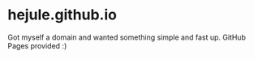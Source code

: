 # hejule.github.io
Got myself a domain and wanted something simple and fast up.
GitHub Pages provided :)
